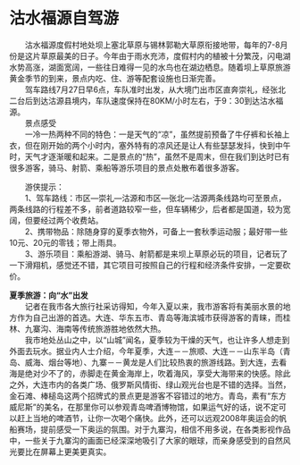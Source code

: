 # 沽水福源自驾游  
 
&emsp;&emsp;沽水福源度假村地处坝上塞北草原与锡林郭勒大草原衔接地带，每年的7-8月份是这片草原最美的日子。今年由于雨水充沛，度假村内的植被十分繁茂，闪电湖水势高涨，湖面宽阔，一些往日难得一见的水鸟也在湖边栖息。随着坝上草原旅游黄金季节的到来，景点内吃、住、游等配套设施也日渐完善。   
&emsp;&emsp;驾车路线7月27日早6点，车队准时出发，从大境门出市区直奔崇礼，经张北二台后到达沽源县境内，车队速度保持在80KM/小时左右，于9：30到达沽水福源。   
&emsp;&emsp;景点感受  
&emsp;&emsp;一冷一热两种不同的特色：一是天气的“凉”，虽然提前预备了牛仔裤和长袖上衣，但在刚开始的两个小时内，塞外特有的凉风还是让人有些瑟瑟发抖，快到中午时，天气才逐渐暖和起来。二是景点的“热”，虽然不是周末，但在我们到达时已有很多游客，骑马、射箭、乘船等游乐项目的景点处散布着很多游客。   

&emsp;&emsp;游侠提示：  
&emsp;&emsp;1、驾车路线：市区—崇礼—沽源和市区—张北—沽源两条线路均可至景点，两条线路的行程差不多，前者道路较窄一些，但车辆稀少，后者都是国道，较为宽阔，但要经过两个收费站。   
&emsp;&emsp;2、携带物品：除随身穿的夏季衣物外，可备上一套秋季运动服；最好带一些10元、20元的零钱；带上雨具。   
&emsp;&emsp;3、游乐项目：乘船游湖、骑马、射箭都是来坝上草原必玩的项目，记者玩了一下滑翔机，感觉还不错，其它项目可按照自己的行程和经济条件安排，一定要砍价。   
  
**夏季旅游：向“水”出发**  
&emsp;&emsp;记者在我市各大旅行社采访得知，今年入夏以来，我市游客将有美丽水景的地方作为自己出游的首选。大连、华东五市、青岛等海滨城市获得游客的青睐，而桂林、九寨沟、海南等传统旅游胜地依然大热。   
&emsp;&emsp;我市地处丛山之中，以“山城”闻名，夏季较为干燥的天气，也让许多人想走到外面去玩水。据业内人士介绍，今年夏季，大连－－旅顺、大连－－山东半岛（青岛、威海、烟台等地）、九寨－－黄龙是人们比较热衷的旅游线路。到大连，去看海是绝对少不了的，赤脚走在黄金海岸上，吹着海风，享受大海带来的快感。除此之外，大连市内的各类广场、俄罗斯风情街、绿山观光台也是不错的选择。当然，金石滩、棒槌岛这两个招牌式的景点更是游客不容错过的地方。青岛，素有“东方威尼斯”的美名，在那里你可以参观青岛啤酒博物馆，如果运气好的话，说不定可以赶上当地的啤酒节，让你一次喝个痛快。此外，还可以远观2008年奥运会的帆船赛场，提前感受一下奥运的氛围。对于九寨沟，相信不用多说，在各类影视作品中，一些关于九寨沟的画面已经深深地吸引了大家的眼球，而亲身感受到的自然风光要比在屏幕上更美更真实。